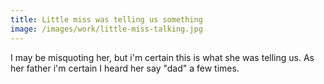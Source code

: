```yaml
---
title: Little miss was telling us something
image: /images/work/little-miss-talking.jpg
---
```


I may be misquoting her, but i'm certain this is what she was telling us.
As her father i'm certain I heard her say "dad" a few times.